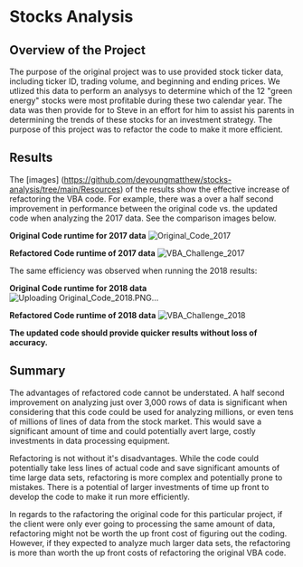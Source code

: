 # **Stocks Analysis**
## **Overview of the Project**

The purpose of the original project was to use provided stock ticker data, including ticker ID, trading volume, and beginning and ending prices.  We utlized this data to perform an analysys to determine which of the 12 "green energy" stocks were most profitable during these two calendar year.  The data was then provide for to Steve in an effort for him to assist his parents in determining the trends of these stocks for an investment strategy.  The purpose of this project was to refactor the code to make it more efficient.

## **Results**

The [images] (https://github.com/deyoungmatthew/stocks-analysis/tree/main/Resources) of the results show the effective increase of refactoring the VBA code.  For example, there was a over a half second improvement in performance between the original code vs. the updated code when analyzing the 2017 data.  See the comparison images below.

**Original Code runtime for 2017 data**
![Original_Code_2017](https://user-images.githubusercontent.com/78942457/110198614-d0fa0980-7e21-11eb-8b71-0503e2ac3ccd.PNG)

**Refactored Code runtime of 2017 data**
![VBA_Challenge_2017](https://user-images.githubusercontent.com/78942457/110198615-d5262700-7e21-11eb-837a-0fdfc09a6545.png)

 The same efficiency was observed when running the 2018 results:

**Original Code runtime for 2018 data**
![Uploading Original_Code_2018.PNG…]()

**Refactored Code runtime of 2018 data**
![VBA_Challenge_2018](https://user-images.githubusercontent.com/78942457/110198716-79a86900-7e22-11eb-9bc8-b9c68d0e2ed8.png)

**The updated code should provide quicker results without loss of accuracy.**

## **Summary**

The advantages of refactored code cannot be understated.  A half second improvement on analyzing just over 3,000 rows of data is significant when considering that this code could be used for analyzing millions, or even tens of millions of lines of data from the stock market.  This would save a significant amount of time and could potentially avert large, costly investments in data processing equipment.

Refactoring is not without it's disadvantages.  While the code could potentially take less lines of actual code and save significant amounts of time large data sets, refactoring is more complex and potentially prone to mistakes.  There is a potential of larger investments of time up front to develop the code to make it run more efficiently.

In regards to the rafactoring the original code for this particular project, if the client were only ever going to processing the same amount of data, refactoring might not be worth the up front cost of figuring out the coding.  However, if they expected to analyze much larger data sets, the refactoring is more than worth the up front costs of refactoring the original VBA code.
